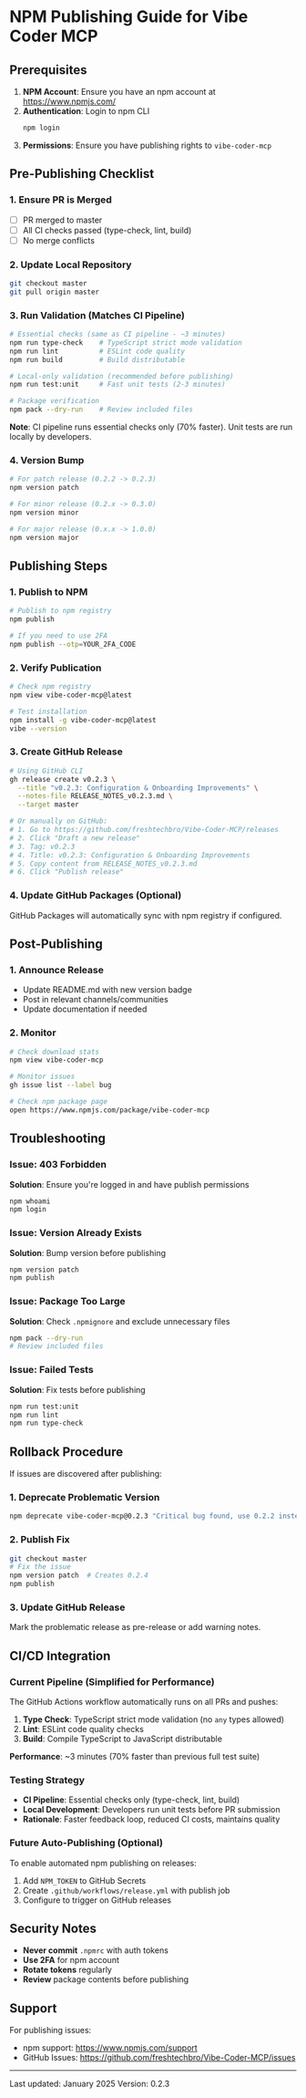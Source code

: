 # NPM Publishing Guide for Vibe Coder MCP

## Prerequisites

1. **NPM Account**: Ensure you have an npm account at https://www.npmjs.com/
2. **Authentication**: Login to npm CLI
   ```bash
   npm login
   ```
3. **Permissions**: Ensure you have publishing rights to `vibe-coder-mcp`

## Pre-Publishing Checklist

### 1. Ensure PR is Merged
- [ ] PR merged to master
- [ ] All CI checks passed (type-check, lint, build)
- [ ] No merge conflicts

### 2. Update Local Repository
```bash
git checkout master
git pull origin master
```

### 3. Run Validation (Matches CI Pipeline)
```bash
# Essential checks (same as CI pipeline - ~3 minutes)
npm run type-check    # TypeScript strict mode validation
npm run lint          # ESLint code quality
npm run build         # Build distributable

# Local-only validation (recommended before publishing)
npm run test:unit     # Fast unit tests (2-3 minutes)

# Package verification
npm pack --dry-run    # Review included files
```

**Note**: CI pipeline runs essential checks only (70% faster). Unit tests are run locally by developers.

### 4. Version Bump
```bash
# For patch release (0.2.2 -> 0.2.3)
npm version patch

# For minor release (0.2.x -> 0.3.0)
npm version minor

# For major release (0.x.x -> 1.0.0)
npm version major
```

## Publishing Steps

### 1. Publish to NPM

```bash
# Publish to npm registry
npm publish

# If you need to use 2FA
npm publish --otp=YOUR_2FA_CODE
```

### 2. Verify Publication

```bash
# Check npm registry
npm view vibe-coder-mcp@latest

# Test installation
npm install -g vibe-coder-mcp@latest
vibe --version
```

### 3. Create GitHub Release

```bash
# Using GitHub CLI
gh release create v0.2.3 \
  --title "v0.2.3: Configuration & Onboarding Improvements" \
  --notes-file RELEASE_NOTES_v0.2.3.md \
  --target master

# Or manually on GitHub:
# 1. Go to https://github.com/freshtechbro/Vibe-Coder-MCP/releases
# 2. Click "Draft a new release"
# 3. Tag: v0.2.3
# 4. Title: v0.2.3: Configuration & Onboarding Improvements
# 5. Copy content from RELEASE_NOTES_v0.2.3.md
# 6. Click "Publish release"
```

### 4. Update GitHub Packages (Optional)

GitHub Packages will automatically sync with npm registry if configured.

## Post-Publishing

### 1. Announce Release

- Update README.md with new version badge
- Post in relevant channels/communities
- Update documentation if needed

### 2. Monitor

```bash
# Check download stats
npm view vibe-coder-mcp

# Monitor issues
gh issue list --label bug

# Check npm package page
open https://www.npmjs.com/package/vibe-coder-mcp
```

## Troubleshooting

### Issue: 403 Forbidden
**Solution**: Ensure you're logged in and have publish permissions
```bash
npm whoami
npm login
```

### Issue: Version Already Exists
**Solution**: Bump version before publishing
```bash
npm version patch
npm publish
```

### Issue: Package Too Large
**Solution**: Check `.npmignore` and exclude unnecessary files
```bash
npm pack --dry-run
# Review included files
```

### Issue: Failed Tests
**Solution**: Fix tests before publishing
```bash
npm run test:unit
npm run lint
npm run type-check
```

## Rollback Procedure

If issues are discovered after publishing:

### 1. Deprecate Problematic Version
```bash
npm deprecate vibe-coder-mcp@0.2.3 "Critical bug found, use 0.2.2 instead"
```

### 2. Publish Fix
```bash
git checkout master
# Fix the issue
npm version patch  # Creates 0.2.4
npm publish
```

### 3. Update GitHub Release
Mark the problematic release as pre-release or add warning notes.

## CI/CD Integration

### Current Pipeline (Simplified for Performance)
The GitHub Actions workflow automatically runs on all PRs and pushes:
1. **Type Check**: TypeScript strict mode validation (no `any` types allowed)
2. **Lint**: ESLint code quality checks
3. **Build**: Compile TypeScript to JavaScript distributable

**Performance**: ~3 minutes (70% faster than previous full test suite)

### Testing Strategy
- **CI Pipeline**: Essential checks only (type-check, lint, build)
- **Local Development**: Developers run unit tests before PR submission
- **Rationale**: Faster feedback loop, reduced CI costs, maintains quality

### Future Auto-Publishing (Optional)
To enable automated npm publishing on releases:
1. Add `NPM_TOKEN` to GitHub Secrets
2. Create `.github/workflows/release.yml` with publish job
3. Configure to trigger on GitHub releases

## Security Notes

- **Never commit** `.npmrc` with auth tokens
- **Use 2FA** for npm account
- **Rotate tokens** regularly
- **Review** package contents before publishing

## Support

For publishing issues:
- npm support: https://www.npmjs.com/support
- GitHub Issues: https://github.com/freshtechbro/Vibe-Coder-MCP/issues

---

Last updated: January 2025
Version: 0.2.3